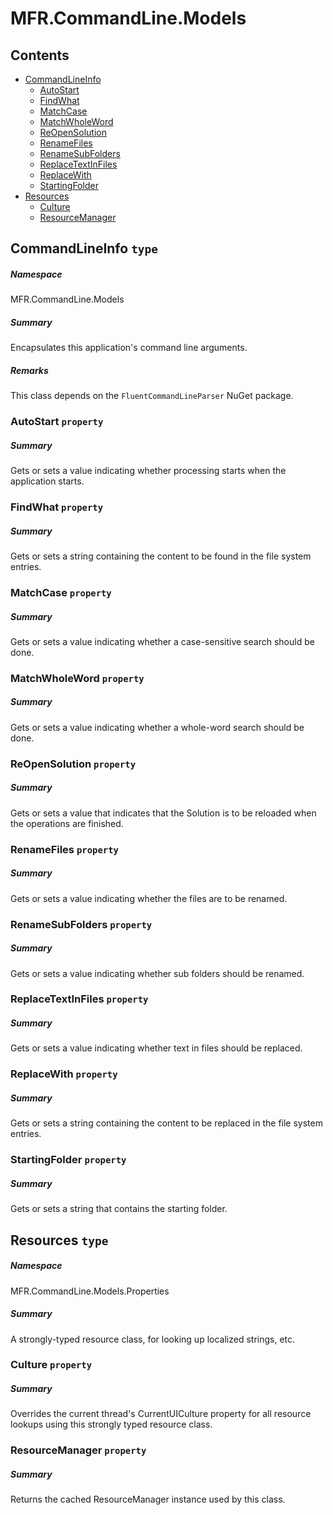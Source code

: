 <a name='assembly'></a>
# MFR.CommandLine.Models

## Contents

- [CommandLineInfo](#T-MFR-CommandLine-Models-CommandLineInfo 'MFR.CommandLine.Models.CommandLineInfo')
  - [AutoStart](#P-MFR-CommandLine-Models-CommandLineInfo-AutoStart 'MFR.CommandLine.Models.CommandLineInfo.AutoStart')
  - [FindWhat](#P-MFR-CommandLine-Models-CommandLineInfo-FindWhat 'MFR.CommandLine.Models.CommandLineInfo.FindWhat')
  - [MatchCase](#P-MFR-CommandLine-Models-CommandLineInfo-MatchCase 'MFR.CommandLine.Models.CommandLineInfo.MatchCase')
  - [MatchWholeWord](#P-MFR-CommandLine-Models-CommandLineInfo-MatchWholeWord 'MFR.CommandLine.Models.CommandLineInfo.MatchWholeWord')
  - [ReOpenSolution](#P-MFR-CommandLine-Models-CommandLineInfo-ReOpenSolution 'MFR.CommandLine.Models.CommandLineInfo.ReOpenSolution')
  - [RenameFiles](#P-MFR-CommandLine-Models-CommandLineInfo-RenameFiles 'MFR.CommandLine.Models.CommandLineInfo.RenameFiles')
  - [RenameSubFolders](#P-MFR-CommandLine-Models-CommandLineInfo-RenameSubFolders 'MFR.CommandLine.Models.CommandLineInfo.RenameSubFolders')
  - [ReplaceTextInFiles](#P-MFR-CommandLine-Models-CommandLineInfo-ReplaceTextInFiles 'MFR.CommandLine.Models.CommandLineInfo.ReplaceTextInFiles')
  - [ReplaceWith](#P-MFR-CommandLine-Models-CommandLineInfo-ReplaceWith 'MFR.CommandLine.Models.CommandLineInfo.ReplaceWith')
  - [StartingFolder](#P-MFR-CommandLine-Models-CommandLineInfo-StartingFolder 'MFR.CommandLine.Models.CommandLineInfo.StartingFolder')
- [Resources](#T-MFR-CommandLine-Models-Properties-Resources 'MFR.CommandLine.Models.Properties.Resources')
  - [Culture](#P-MFR-CommandLine-Models-Properties-Resources-Culture 'MFR.CommandLine.Models.Properties.Resources.Culture')
  - [ResourceManager](#P-MFR-CommandLine-Models-Properties-Resources-ResourceManager 'MFR.CommandLine.Models.Properties.Resources.ResourceManager')

<a name='T-MFR-CommandLine-Models-CommandLineInfo'></a>
## CommandLineInfo `type`

##### Namespace

MFR.CommandLine.Models

##### Summary

Encapsulates this application's command line arguments.

##### Remarks

This class depends on the `FluentCommandLineParser` NuGet package.

<a name='P-MFR-CommandLine-Models-CommandLineInfo-AutoStart'></a>
### AutoStart `property`

##### Summary

Gets or sets a value indicating whether processing starts when the application
starts.

<a name='P-MFR-CommandLine-Models-CommandLineInfo-FindWhat'></a>
### FindWhat `property`

##### Summary

Gets or sets a string containing the content to be found in the file system
entries.

<a name='P-MFR-CommandLine-Models-CommandLineInfo-MatchCase'></a>
### MatchCase `property`

##### Summary

Gets or sets a value indicating whether a case-sensitive search should be done.

<a name='P-MFR-CommandLine-Models-CommandLineInfo-MatchWholeWord'></a>
### MatchWholeWord `property`

##### Summary

Gets or sets a value indicating whether a whole-word search should be done.

<a name='P-MFR-CommandLine-Models-CommandLineInfo-ReOpenSolution'></a>
### ReOpenSolution `property`

##### Summary

Gets or sets a value that indicates that the Solution is to be reloaded when
the operations are finished.

<a name='P-MFR-CommandLine-Models-CommandLineInfo-RenameFiles'></a>
### RenameFiles `property`

##### Summary

Gets or sets a value indicating whether the files are to be renamed.

<a name='P-MFR-CommandLine-Models-CommandLineInfo-RenameSubFolders'></a>
### RenameSubFolders `property`

##### Summary

Gets or sets a value indicating whether sub folders should be renamed.

<a name='P-MFR-CommandLine-Models-CommandLineInfo-ReplaceTextInFiles'></a>
### ReplaceTextInFiles `property`

##### Summary

Gets or sets a value indicating whether text in files should be replaced.

<a name='P-MFR-CommandLine-Models-CommandLineInfo-ReplaceWith'></a>
### ReplaceWith `property`

##### Summary

Gets or sets a string containing the content to be replaced in the file system
entries.

<a name='P-MFR-CommandLine-Models-CommandLineInfo-StartingFolder'></a>
### StartingFolder `property`

##### Summary

Gets or sets a string that contains the starting folder.

<a name='T-MFR-CommandLine-Models-Properties-Resources'></a>
## Resources `type`

##### Namespace

MFR.CommandLine.Models.Properties

##### Summary

A strongly-typed resource class, for looking up localized strings, etc.

<a name='P-MFR-CommandLine-Models-Properties-Resources-Culture'></a>
### Culture `property`

##### Summary

Overrides the current thread's CurrentUICulture property for all
  resource lookups using this strongly typed resource class.

<a name='P-MFR-CommandLine-Models-Properties-Resources-ResourceManager'></a>
### ResourceManager `property`

##### Summary

Returns the cached ResourceManager instance used by this class.
